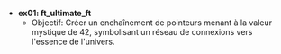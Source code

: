 - **ex01: ft_ultimate_ft**
  - Objectif: Créer un enchaînement de pointeurs menant à la valeur mystique de 42, symbolisant un réseau de connexions vers l'essence de l'univers.